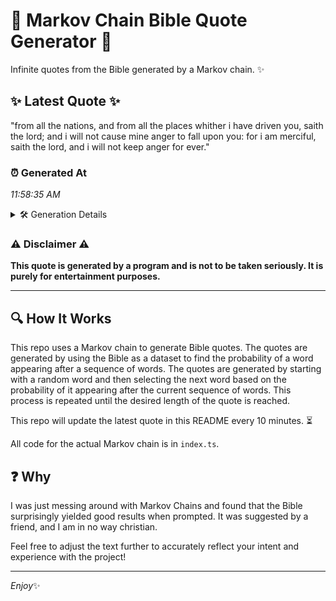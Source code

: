 # 📖 Markov Chain Bible Quote Generator 📖

Infinite quotes from the Bible generated by a Markov chain. ✨

## ✨ Latest Quote ✨
"from all the nations, and from all the places whither i have driven you, saith the lord; and i will not cause mine anger to fall upon you: for i am merciful, saith the lord, and i will not keep anger for ever."

### ⏰ Generated At
*11:58:35 AM*

<details>
    <summary>🛠️ Generation Details</summary>
    <p>
        <strong>🌱 Seed:</strong> from<br>
        <strong>🔄 Iterations:</strong> 42<br>
        <strong>📜 Context History:</strong><br>[ from ]: all<br>[ from, all ]: the<br>[ from, all, the ]: nations,<br>[ from, all, the, nations, ]: and<br>[ from, all, the, nations,, and ]: from<br>[ from, all, the, nations,, and, from ]: all<br>[ all, the, nations,, and, from, all ]: the<br>[ the, nations,, and, from, all, the ]: places<br>[ nations,, and, from, all, the, places ]: whither<br>[ and, from, all, the, places, whither ]: i<br>[ from, all, the, places, whither, i ]: have<br>[ all, the, places, whither, i, have ]: driven<br>[ the, places, whither, i, have, driven ]: you,<br>[ places, whither, i, have, driven, you, ]: saith<br>[ whither, i, have, driven, you,, saith ]: the<br>[ i, have, driven, you,, saith, the ]: lord;<br>[ have, driven, you,, saith, the, lord; ]: and<br>[ driven, you,, saith, the, lord;, and ]: i<br>[ you,, saith, the, lord;, and, i ]: will<br>[ saith, the, lord;, and, i, will ]: not<br>[ the, lord;, and, i, will, not ]: cause<br>[ lord;, and, i, will, not, cause ]: mine<br>[ and, i, will, not, cause, mine ]: anger<br>[ i, will, not, cause, mine, anger ]: to<br>[ will, not, cause, mine, anger, to ]: fall<br>[ not, cause, mine, anger, to, fall ]: upon<br>[ cause, mine, anger, to, fall, upon ]: you:<br>[ mine, anger, to, fall, upon, you: ]: for<br>[ anger, to, fall, upon, you:, for ]: i<br>[ to, fall, upon, you:, for, i ]: am<br>[ fall, upon, you:, for, i, am ]: merciful,<br>[ upon, you:, for, i, am, merciful, ]: saith<br>[ you:, for, i, am, merciful,, saith ]: the<br>[ for, i, am, merciful,, saith, the ]: lord,<br>[ i, am, merciful,, saith, the, lord, ]: and<br>[ am, merciful,, saith, the, lord,, and ]: i<br>[ merciful,, saith, the, lord,, and, i ]: will<br>[ saith, the, lord,, and, i, will ]: not<br>[ the, lord,, and, i, will, not ]: keep<br>[ lord,, and, i, will, not, keep ]: anger<br>[ and, i, will, not, keep, anger ]: for<br>[ i, will, not, keep, anger, for ]: ever.<br>
    </p>
</details>

### ⚠️ Disclaimer ⚠️
**This quote is generated by a program and is not to be taken seriously. It is purely for entertainment purposes.**

---

## 🔍 How It Works

This repo uses a Markov chain to generate Bible quotes. The quotes are generated by using the Bible as a dataset to find the probability of a word appearing after a sequence of words. The quotes are generated by starting with a random word and then selecting the next word based on the probability of it appearing after the current sequence of words. This process is repeated until the desired length of the quote is reached.

This repo will update the latest quote in this README every 10 minutes. ⏳

All code for the actual Markov chain is in `index.ts`.

## ❓ Why

I was just messing around with Markov Chains and found that the Bible surprisingly yielded good results when prompted. 
It was suggested by a friend, and I am in no way christian.

Feel free to adjust the text further to accurately reflect your intent and experience with the project!

---

*Enjoy*✨
